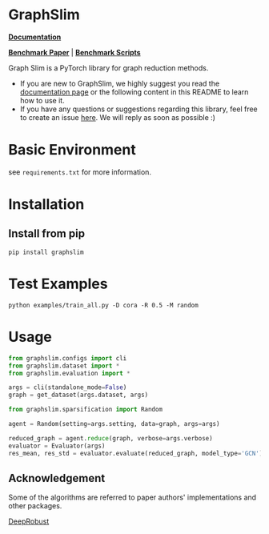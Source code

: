 # GraphSlim

**[Documentation](https://graphslim.readthedocs.io/en/latest/)**

**[Benchmark Paper]()** | **[Benchmark Scripts](https://github.com/rockcor/graphslim/tree/master/benchmark)**

Graph Slim is a PyTorch library for graph reduction methods.

* If you are new to GraphSlim, we highly suggest you read
  the [documentation page](https://graphslim.readthedocs.io/en/latest/) or the following content in this README to learn
  how to use it.
* If you have any questions or suggestions regarding this library, feel free to create an
  issue [here](https://github.com/rockcor/graphslim/issues). We will reply as soon as possible :)

# Basic Environment

see `requirements.txt` for more information.

# Installation

## Install from pip

```
pip install graphslim
```

# Test Examples

```
python examples/train_all.py -D cora -R 0.5 -M random
```

# Usage

```python
from graphslim.configs import cli
from graphslim.dataset import *
from graphslim.evaluation import *

args = cli(standalone_mode=False)
graph = get_dataset(args.dataset, args)

from graphslim.sparsification import Random

agent = Random(setting=args.setting, data=graph, args=args)

reduced_graph = agent.reduce(graph, verbose=args.verbose)
evaluator = Evaluator(args)
res_mean, res_std = evaluator.evaluate(reduced_graph, model_type='GCN')
```

## Acknowledgement

Some of the algorithms are referred to paper authors' implementations and other packages.

[DeepRobust](https://github.com/DSE-MSU/DeepRobust)
